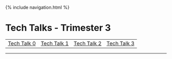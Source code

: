 {% include navigation.html %}

# Tech Talks - Trimester 3

<table>
    <tr>
        <td><a href="tt0">Tech Talk 0</a></td>
        <td><a href="tt1">Tech Talk 1</a></td>
        <td><a href="tt2">Tech Talk 2</a></td>
        <td><a href="tt3">Tech Talk 3</a></td>
    </tr>
</table>
<hr>
